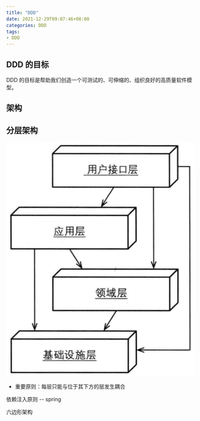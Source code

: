 ```yaml
---
title: "DDD"
date: 2021-12-29T09:07:46+08:00
categories: DDD
tags:
- DDD
---
```


## DDD 的目标

DDD 的目标是帮助我们创造一个可测试的、可伸缩的、组织良好的高质量软件模型。

## 架构

## 分层架构

![image-20220401113015069](https://raw.githubusercontent.com/littlefxc/littlefxc.github.io/images/images/image-20220401113015069.png)

- 重要原则：每层只能与位于其下方的层发生耦合



依赖注入原则 -- spring

六边形架构

